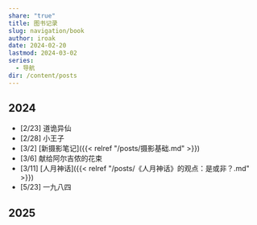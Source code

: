```yaml
---
share: "true"
title: 图书记录
slug: navigation/book
author: iroak
date: 2024-02-20
lastmod: 2024-03-02
series:
  - 导航
dir: /content/posts
---
```

## 2024
* [2/23]  道诡异仙
* [2/28]  小王子
* [3/2]  [新摄影笔记]({{< relref "/posts/摄影基础.md" >}})
* [3/6]  献给阿尔吉侬的花束
* [3/11]  [人月神话]({{< relref "/posts/《人月神话》的观点：是或非？.md" >}})
* [5/23]  一九八四
## 2025
